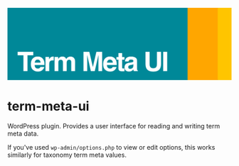 ![Term Meta UI](assets/banner-1544x500.jpg)

# term-meta-ui

WordPress plugin. Provides a user interface for reading and writing term meta data.

If you've used `wp-admin/options.php` to view or edit options, this works similarly for taxonomy term meta values.